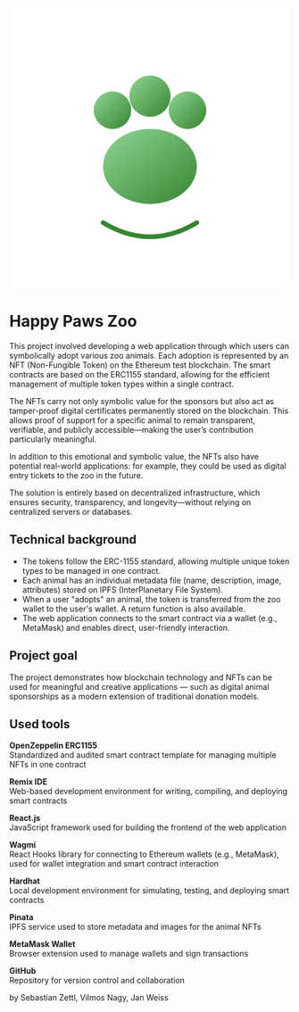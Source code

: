 ![Logo](./public/logo.svg)

# Happy Paws Zoo

This project involved developing a web application through which users can symbolically adopt
various zoo animals. Each adoption is represented by an NFT (Non-Fungible Token) on the
Ethereum test blockchain. The smart contracts are based on the ERC1155 standard, allowing
for the efficient management of multiple token types within a single contract.

The NFTs carry not only symbolic value for the sponsors but also act as tamper-proof digital
certificates permanently stored on the blockchain. This allows proof of support for a specific
animal to remain transparent, verifiable, and publicly accessible—making the user’s
contribution particularly meaningful.

In addition to this emotional and symbolic value, the NFTs also have potential real-world
applications: for example, they could be used as digital entry tickets to the zoo in the future.

The solution is entirely based on decentralized infrastructure, which ensures security,
transparency, and longevity—without relying on centralized servers or databases.

## Technical background

- The tokens follow the ERC-1155 standard, allowing multiple unique token types to be
managed in one contract.
- Each animal has an individual metadata file (name, description, image, attributes)
stored on IPFS (InterPlanetary File System).
- When a user "adopts" an animal, the token is transferred from the zoo wallet to the
user's wallet. A return function is also available.
- The web application connects to the smart contract via a wallet (e.g., MetaMask) and
enables direct, user-friendly interaction.

## Project goal

The project demonstrates how blockchain technology and NFTs can be used for meaningful
and creative applications — such as digital animal sponsorships as a modern extension of
traditional donation models.

## Used tools

**OpenZeppelin ERC1155**\
Standardized and audited smart contract template for managing multiple NFTs in one contract

**Remix IDE**\
Web-based development environment for writing, compiling, and deploying smart contracts

**React.js**\
JavaScript framework used for building the frontend of the web application

**Wagmi**\
React Hooks library for connecting to Ethereum wallets (e.g., MetaMask), used for wallet integration and smart contract interaction

**Hardhat**\
Local development environment for simulating, testing, and deploying smart contracts

**Pinata**\
IPFS service used to store metadata and images for the animal NFTs

**MetaMask Wallet**\
Browser extension used to manage wallets and sign transactions

**GitHub**\
Repository for version control and collaboration

by Sebastian Zettl, Vilmos Nagy, Jan Weiss

